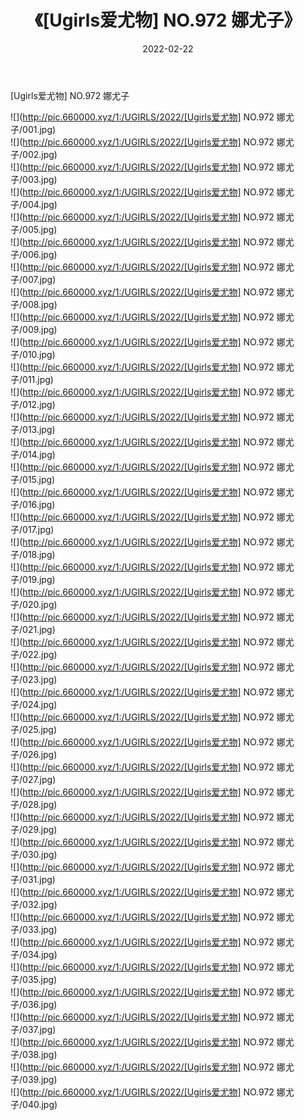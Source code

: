 ﻿---
layout: post
title:  《[Ugirls爱尤物] NO.972 娜尤子》
date:   2022-02-22
img: http://pic.660000.xyz/1:/UGIRLS/2022/[Ugirls爱尤物] NO.972 娜尤子/000.jpg
categories: [美女, 清纯, 唯美]
---

[Ugirls爱尤物] NO.972 娜尤子

 ![](http://pic.660000.xyz/1:/UGIRLS/2022/[Ugirls爱尤物] NO.972 娜尤子/001.jpg) <br>![](http://pic.660000.xyz/1:/UGIRLS/2022/[Ugirls爱尤物] NO.972 娜尤子/002.jpg) <br>![](http://pic.660000.xyz/1:/UGIRLS/2022/[Ugirls爱尤物] NO.972 娜尤子/003.jpg) <br>![](http://pic.660000.xyz/1:/UGIRLS/2022/[Ugirls爱尤物] NO.972 娜尤子/004.jpg) <br>![](http://pic.660000.xyz/1:/UGIRLS/2022/[Ugirls爱尤物] NO.972 娜尤子/005.jpg) <br>![](http://pic.660000.xyz/1:/UGIRLS/2022/[Ugirls爱尤物] NO.972 娜尤子/006.jpg) <br>![](http://pic.660000.xyz/1:/UGIRLS/2022/[Ugirls爱尤物] NO.972 娜尤子/007.jpg) <br>![](http://pic.660000.xyz/1:/UGIRLS/2022/[Ugirls爱尤物] NO.972 娜尤子/008.jpg) <br>![](http://pic.660000.xyz/1:/UGIRLS/2022/[Ugirls爱尤物] NO.972 娜尤子/009.jpg) <br>![](http://pic.660000.xyz/1:/UGIRLS/2022/[Ugirls爱尤物] NO.972 娜尤子/010.jpg) <br>![](http://pic.660000.xyz/1:/UGIRLS/2022/[Ugirls爱尤物] NO.972 娜尤子/011.jpg) <br>![](http://pic.660000.xyz/1:/UGIRLS/2022/[Ugirls爱尤物] NO.972 娜尤子/012.jpg) <br>![](http://pic.660000.xyz/1:/UGIRLS/2022/[Ugirls爱尤物] NO.972 娜尤子/013.jpg) <br>![](http://pic.660000.xyz/1:/UGIRLS/2022/[Ugirls爱尤物] NO.972 娜尤子/014.jpg) <br>![](http://pic.660000.xyz/1:/UGIRLS/2022/[Ugirls爱尤物] NO.972 娜尤子/015.jpg) <br>![](http://pic.660000.xyz/1:/UGIRLS/2022/[Ugirls爱尤物] NO.972 娜尤子/016.jpg) <br>![](http://pic.660000.xyz/1:/UGIRLS/2022/[Ugirls爱尤物] NO.972 娜尤子/017.jpg) <br>![](http://pic.660000.xyz/1:/UGIRLS/2022/[Ugirls爱尤物] NO.972 娜尤子/018.jpg) <br>![](http://pic.660000.xyz/1:/UGIRLS/2022/[Ugirls爱尤物] NO.972 娜尤子/019.jpg) <br>![](http://pic.660000.xyz/1:/UGIRLS/2022/[Ugirls爱尤物] NO.972 娜尤子/020.jpg) <br>![](http://pic.660000.xyz/1:/UGIRLS/2022/[Ugirls爱尤物] NO.972 娜尤子/021.jpg) <br>![](http://pic.660000.xyz/1:/UGIRLS/2022/[Ugirls爱尤物] NO.972 娜尤子/022.jpg) <br>![](http://pic.660000.xyz/1:/UGIRLS/2022/[Ugirls爱尤物] NO.972 娜尤子/023.jpg) <br>![](http://pic.660000.xyz/1:/UGIRLS/2022/[Ugirls爱尤物] NO.972 娜尤子/024.jpg) <br>![](http://pic.660000.xyz/1:/UGIRLS/2022/[Ugirls爱尤物] NO.972 娜尤子/025.jpg) <br>![](http://pic.660000.xyz/1:/UGIRLS/2022/[Ugirls爱尤物] NO.972 娜尤子/026.jpg) <br>![](http://pic.660000.xyz/1:/UGIRLS/2022/[Ugirls爱尤物] NO.972 娜尤子/027.jpg) <br>![](http://pic.660000.xyz/1:/UGIRLS/2022/[Ugirls爱尤物] NO.972 娜尤子/028.jpg) <br>![](http://pic.660000.xyz/1:/UGIRLS/2022/[Ugirls爱尤物] NO.972 娜尤子/029.jpg) <br>![](http://pic.660000.xyz/1:/UGIRLS/2022/[Ugirls爱尤物] NO.972 娜尤子/030.jpg) <br>![](http://pic.660000.xyz/1:/UGIRLS/2022/[Ugirls爱尤物] NO.972 娜尤子/031.jpg) <br>![](http://pic.660000.xyz/1:/UGIRLS/2022/[Ugirls爱尤物] NO.972 娜尤子/032.jpg) <br>![](http://pic.660000.xyz/1:/UGIRLS/2022/[Ugirls爱尤物] NO.972 娜尤子/033.jpg) <br>![](http://pic.660000.xyz/1:/UGIRLS/2022/[Ugirls爱尤物] NO.972 娜尤子/034.jpg) <br>![](http://pic.660000.xyz/1:/UGIRLS/2022/[Ugirls爱尤物] NO.972 娜尤子/035.jpg) <br>![](http://pic.660000.xyz/1:/UGIRLS/2022/[Ugirls爱尤物] NO.972 娜尤子/036.jpg) <br>![](http://pic.660000.xyz/1:/UGIRLS/2022/[Ugirls爱尤物] NO.972 娜尤子/037.jpg) <br>![](http://pic.660000.xyz/1:/UGIRLS/2022/[Ugirls爱尤物] NO.972 娜尤子/038.jpg) <br>![](http://pic.660000.xyz/1:/UGIRLS/2022/[Ugirls爱尤物] NO.972 娜尤子/039.jpg) <br>![](http://pic.660000.xyz/1:/UGIRLS/2022/[Ugirls爱尤物] NO.972 娜尤子/040.jpg) <br>